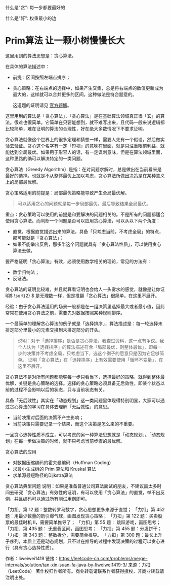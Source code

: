什么是"贪": 每一步都要最好的

什么是"好": 权重最小的边

# Prim算法  让一颗小树慢慢长大





这里用到的算法思想是：贪心算法。

在具体的算法描述中：

- 前提：区间按照左端点排序；

- 贪心策略：在右端点的选择中，如果产生交集，总是将右端点的数值更新成为最大的，这样就可以合并更多的区间，这种做法是符合题意的。

  

  这道题的证明请见 [官方题解](https://leetcode-cn.com/problems/merge-intervals/solution/he-bing-qu-jian-by-leetcode-solution/)。



这里用到的算法是「贪心算法」，「贪心算法」是在基础算法领域真正很「玄」的算法。很难也很简单。它简单在只要能想到，就不难写出来，且代码一般来说逻辑都比较简单，难在证明的算法的合理性，好在绝大多数情况下不要求证明。



贪心算法就像这个世界上的很多定理和猜想一样，需要人先有一个假设，然后做实验去验证。贪心这个名字有一定「短视」的意味在里面，就是只注重眼前利益，就能达到全局最优。如果用于形容人的话，有一定讽刺意味，但是在算法领域里面，这种思路的确可以解决特定的一类问题。



贪心算法（Greedy Algorithm）是指：在对问题求解时，总是做出在当前看来是最好的选择。也就是不从整体最优上加以考虑，贪心算法所做出决策是在某种意义上的局部最优解。



贪心策略适用的前提是：局部最优策略能导致产生全局最优解。

> 可以适用贪心的问题就是每一步局部最优，最后导致结果全局最优。



重点：贪心策略可以使用的前提是和要解决的问题相关的。不是所有的问题都适合使用贪心算法。而判断一个问题是否可以应用贪心算法，可以从以下两个角度：

- 直觉，根据直觉描述出来的算法，具备「只考虑当前，不考虑全局」的特点，那可能就是「贪心算法」；
- 如果不能举出反例，那多半这个问题就具有「贪心算法性质」，可以使用贪心算法去做。

要严格证明「贪心算法」有效，必须使用数学相关的理论，常见的方法有：
- 数学归纳法；
- 反证法。

贪心算法的证明比较难，并且就算看证明也会给人一头雾水的感觉，就像是让你证明$ \sqrt{2} $
是无理数一样，但是推翻「贪心算法」很简单。在这里不展开。

经验：由于贪心算法适用的场景一般都是在一组决策里选择最大或者最小值，因此常常在使用贪心算法之前，需要先对数据按照某种规则排序。

一个最简单的理解贪心算法的例子就是「选择排序」，算法描述是：每一轮选择未排定部分里最小的元素交换到未排定部分的开头。

> 说明：对于「选择排序」是否是贪心算法，我查过资料，这一点有争议。我个人认为「选择排序」的算法描述符合「局部最优，则整体最优」，即每一步的决策并不考虑全局，只考虑当下，选这个例子的愿意只是因为它足够简单。
证明「贪心算法」在「选择排序」上有效需要使用「循环不变量」，在这里不展开。

贪心算法不是对所有问题都能够每一步只看当下，选择最好的策略，就得到整体最优解，关键是贪心策略的选择。选择的贪心策略必须具备无后效性，即某个状态以前的过程不会影响以后的状态，只与当前状态有关。



具备「无后效性」其实在「动态规划」这一类问题里体现得特别明显，大家可以通过贪心算法的学习在具体去理解「无后效性」的意思。

- 当前决策对后面的决策不产生影响；
- 当前决策只需要记录一个结果，而这个决策是怎么来的不重要。

一旦贪心选择性质不成立，可以考虑的另一种算法思想就是「动态规划」。「动态规划」在每一步做决策的时候，就不只考虑当前步骤的最优解。

贪心算法的应用
- 对数据压缩编码的霍夫曼编码（Huffman Coding）
- 求最小生成树的 Prim 算法和 Kruskal 算法
- 求单源最短路径的Dijkstra算法

贪心算法典型问题
说明：如果是准备普通公司算法面试的朋友，不建议画太多时间去研究「贪心算法」有效性的证明，有可以使用「贪心算法」的直觉，举不出反例，并且编码可以通过所有测试用例即可。

「力扣」第 12 题：整数转罗马数字，贪心思想更多来源于直觉；
「力扣」第 452 题：用最少数量的箭引爆气球，画图发现贪心策略；
「力扣」第 122 题：买卖股票的最佳时机 II，需要简单推导了；
「力扣」第 55 题： 跳跃游戏，画图思考；
「力扣」第 435 题： 无重叠区间，画图思考；
「力扣」第 455 题：分发饼干；
「力扣」第 343 题： 整数拆分，需要简单推导。
「力扣」第 300 题：最长上升子序列，本质上还是动态规划，只不过在推导的过程中发现决策的过程可以贪心进行（具有贪心选择性质）。

作者：liweiwei1419
链接：https://leetcode-cn.com/problems/merge-intervals/solution/tan-xin-suan-fa-java-by-liweiwei1419-3/
来源：力扣（LeetCode）
著作权归作者所有。商业转载请联系作者获得授权，非商业转载请注明出处。